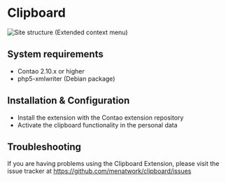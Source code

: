 Clipboard
======================

![Site structure (Extended context menu)](http://img7.imagebanana.com/img/jryp1k9p/tl_pageextendedcontext.jpg)


System requirements
-------------------

* Contao 2.10.x or higher
* php5-xmlwriter (Debian package)


Installation & Configuration
----------------------------

* Install the extension with the Contao extension repository
* Activate the clipboard functionality in the personal data


Troubleshooting
---------------

If you are having problems using the Clipboard Extension, please 
visit the issue tracker at https://github.com/menatwork/clipboard/issues
